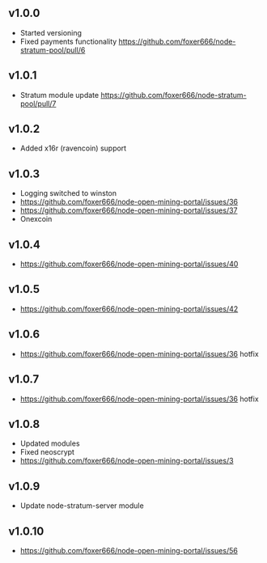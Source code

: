 ## v1.0.0

* Started versioning
* Fixed payments functionality https://github.com/foxer666/node-stratum-pool/pull/6

## v1.0.1

* Stratum module update https://github.com/foxer666/node-stratum-pool/pull/7

## v1.0.2
* Added x16r (ravencoin) support

## v1.0.3
* Logging switched to winston
* https://github.com/foxer666/node-open-mining-portal/issues/36
* https://github.com/foxer666/node-open-mining-portal/issues/37
* Onexcoin

## v1.0.4
* https://github.com/foxer666/node-open-mining-portal/issues/40

## v1.0.5
* https://github.com/foxer666/node-open-mining-portal/issues/42

## v1.0.6
* https://github.com/foxer666/node-open-mining-portal/issues/36 hotfix

## v1.0.7
* https://github.com/foxer666/node-open-mining-portal/issues/36 hotfix

## v1.0.8
* Updated modules
* Fixed neoscrypt
* https://github.com/foxer666/node-open-mining-portal/issues/3

## v1.0.9
* Update node-stratum-server module

## v1.0.10
* https://github.com/foxer666/node-open-mining-portal/issues/56